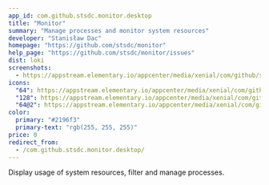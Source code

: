```yaml
---
app_id: com.github.stsdc.monitor.desktop
title: "Monitor"
summary: "Manage processes and monitor system resources"
developer: "Stanisław Dac"
homepage: "https://github.com/stsdc/monitor"
help_page: "https://github.com/stsdc/monitor/issues"
dist: loki
screenshots:
  - https://appstream.elementary.io/appcenter/media/xenial/com/github/stsdc.monitor.desktop/D632C328153741E57C5683732C1302CA/screenshots/image-1_orig.png
icons:
  "64": https://appstream.elementary.io/appcenter/media/xenial/com/github/stsdc.monitor.desktop/D632C328153741E57C5683732C1302CA/icons/64x64/com.github.stsdc.monitor_com.github.stsdc.monitor.png
  "128": https://appstream.elementary.io/appcenter/media/xenial/com/github/stsdc.monitor.desktop/D632C328153741E57C5683732C1302CA/icons/128x128/com.github.stsdc.monitor_com.github.stsdc.monitor.png
  "64@2": https://appstream.elementary.io/appcenter/media/xenial/com/github/stsdc.monitor.desktop/D632C328153741E57C5683732C1302CA/icons/64x64@2/com.github.stsdc.monitor_com.github.stsdc.monitor.png
color:
  primary: "#2196f3"
  primary-text: "rgb(255, 255, 255)"
price: 0
redirect_from:
  - /com.github.stsdc.monitor.desktop/
---
```


<p>Display usage of system resources, filter and manage processes.</p>